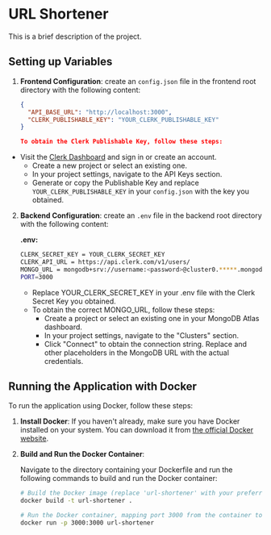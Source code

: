 # URL Shortener

This is a brief description of the project.


## Setting up Variables

1. **Frontend Configuration**: create an `config.json` file in the frontend root directory with the following content:

   ```json
   {
     "API_BASE_URL": "http://localhost:3000",
     "CLERK_PUBLISHABLE_KEY": "YOUR_CLERK_PUBLISHABLE_KEY"
   }
   
   To obtain the Clerk Publishable Key, follow these steps:
   
- Visit the [Clerk Dashboard](https://dashboard.clerk.com) and sign in or create an account.
   - Create a new project or select an existing one.
   - In your project settings, navigate to the API Keys section.
   - Generate or copy the Publishable Key and replace `YOUR_CLERK_PUBLISHABLE_KEY` in your `config.json` with the key you obtained.

2. **Backend Configuration**: create an `.env` file in the backend root directory with the following content:

    **.env:**

    ```bash
    CLERK_SECRET_KEY = YOUR_CLERK_SECRET_KEY
    CLERK_API_URL = https://api.clerk.com/v1/users/
    MONGO_URL = mongodb+srv://username:<password>@cluster0.*****.mongodb.net/url-shortener
    PORT=3000
    ```
    - Replace YOUR_CLERK_SECRET_KEY in your .env file with the Clerk Secret Key you obtained.
    - To obtain the correct MONGO_URL, follow these steps:
        - Create a project or select an existing one in your MongoDB Atlas dashboard.
        - In your project settings, navigate to the "Clusters" section.
        - Click "Connect" to obtain the connection string. Replace <password> and other placeholders in the MongoDB URL with the actual credentials.

## Running the Application with Docker

To run the application using Docker, follow these steps:

1. **Install Docker**: If you haven't already, make sure you have Docker installed on your system. You can download it from [the official Docker website](https://www.docker.com/get-started).

2. **Build and Run the Docker Container**:

   Navigate to the directory containing your Dockerfile and run the following commands to build and run the Docker container:

   ```bash
   # Build the Docker image (replace 'url-shortener' with your preferred image name)
   docker build -t url-shortener .

   # Run the Docker container, mapping port 3000 from the container to your host machine
   docker run -p 3000:3000 url-shortener

